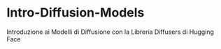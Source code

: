 # Intro-Diffusion-Models
Introduzione ai Modelli di Diffusione con la Libreria Diffusers di Hugging Face
